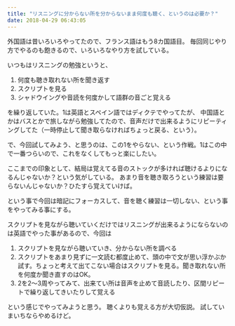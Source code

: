 ```yaml
---
title: "リスニングに分からない所を分からないまま何度も聴く、というのは必要か？"
date: 2018-04-29 06:43:05
---
```


外国語は昔いろいろやってたので、フランス語はもう8カ国語目。
毎回同じやり方でやるのも飽きるので、いろいろなやり方を試している。

いつもはリスニングの勉強というと、

1. 何度も聴き取れない所を聞き返す
2. スクリプトを見る
3. シャドウイングや音読を何度かして語群の音ごと覚える

を繰り返していた。1は英語とスペイン語ではディクテでやってたが、
中国語とかはバスとかで旅しながら勉強してたので、音声だけで出来るようにリピーティングしてた（一時停止して聞き取らなければちょっと戻る、という）。

で、今回試してみよう、と思うのは、この1をやらない、という作戦。1はこの中で一番つらいので、これをなくしてもっと楽にしたい。

ここまでの印象として、結局は覚えてる音のストックが多ければ聴けるよりになるんじゃないか？という気がしている。
あまり音を聴き取ろうという練習は要らないんじゃないか？ひたすら覚えていけば。

という事で今回は暗記にフォーカスして、音を聴く練習は一切しない、という事をやってみる事にする。

スクリプトを見ながら聴いていくだけではリスニングが出来るようにならないのは英語でやった事があるので、今回は

1. スクリプトを見ながら聴いていき、分からない所を調べる
2. スクリプトをあまり見ずに一文読む都度止めて、頭の中で文が思い浮かぶか試す。ちょっと考えて出てこない場合はスクリプトを見る。聞き取れない所を何度か聞き直すのはOK。
3. 2を2〜3周やってみて、出来てい所は音声を止めて音読したり、区間リピートで繰り返してきいたりして覚える

という感じでやってみようと思う。
聴くよりも覚える方が大切仮説。
試していまいちならやめるけど。
